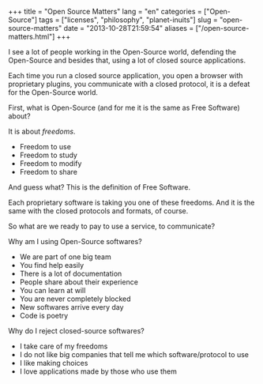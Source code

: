 +++
title = "Open Source Matters"
lang = "en"
categories = ["Open-Source"]
tags = ["licenses", "philosophy", "planet-inuits"]
slug = "open-source-matters"
date = "2013-10-28T21:59:54"
aliases = ["/open-source-matters.html"]
+++

I see a lot of people working in the Open-Source world, defending the Open-Source and besides that, using a lot of closed source applications.

Each time you run a closed source application, you open a browser with proprietary plugins, you communicate with a closed protocol, it is a defeat for the Open-Source world.

First, what is Open-Source (and for me it is the same as Free Software) about?

It is about *freedoms*.

* Freedom to use
* Freedom to study
* Freedom to modify
* Freedom to share

And guess what? This is the definition of Free Software.

Each proprietary software is taking you one of these freedoms. And it is the same with the closed protocols and formats, of course.

So what are we ready to pay to use a service, to communicate?

Why am I using Open-Source softwares?

* We are part of one big team
* You find help easily
* There is a lot of documentation
* People share about their experience
* You can learn at will
* You are never completely blocked
* New softwares arrive every day
* Code is poetry

Why do I reject closed-source softwares?

* I take care of my freedoms
* I do not like big companies that tell me which software/protocol to use
* I like making choices
* I love applications made by those who use them

